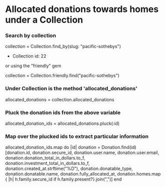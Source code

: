 # Allocated donations towards homes under a Collection

### Search by collection 
collection = Collection.find_by(slug: "pacific-sothebys")
 - Collection id: 22

or using the "friendly" gem

collection = Collection.friendly.find("pacific-sothebys")

### Under Collection is the method 'allocated_donations'

allocated_donations = collection.allocated_donations

### Pluck the donation ids from the above variable

allocated_donation_ids = allocated_donations.pluck(:id)

### Map over the plucked ids to extract particular information

allocated_donation_ids.map do |id|
  donation = Donation.find(id)
  [donation.id, donation.secure_id, donation.user.name, donation.user.email, donation.donation_total_in_dollars.to_f, donation.investment_total_in_dollars.to_f, donation.created_at.strftime("%D"), donation.donatable_type, donation.donatable.name, donation.fully_allocated_at, donation.homes.map { |h| h.family.secure_id if h.family.present?}.join(",")]
end
